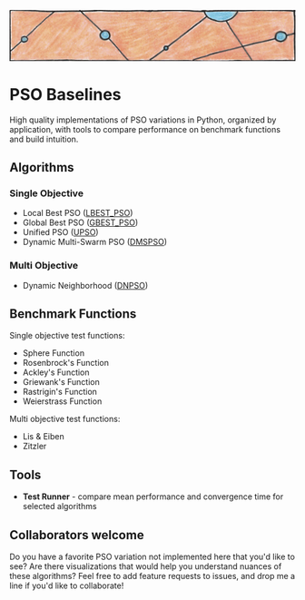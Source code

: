 ![particles](https://github.com/SioKCronin/PSO-baselines/blob/master/common/media/particles.png)

# PSO Baselines

High quality implementations of PSO variations in Python, organized by application, with tools to compare performance on benchmark functions and build intuition. 

## Algorithms
### Single Objective 

* Local Best PSO ([LBEST_PSO](https://github.com/SioKCronin/PSO-baselines/tree/master/pso))
* Global Best PSO ([GBEST_PSO](https://github.com/SioKCronin/PSO-baselines/tree/master/pso))
* Unified PSO ([UPSO](https://github.com/SioKCronin/PSO-baselines/tree/master/upso))
* Dynamic Multi-Swarm PSO ([DMSPSO](https://github.com/SioKCronin/PSO-baselines/tree/master/dmspso))

### Multi Objective

* Dynamic Neighborhood ([DNPSO](https://github.com/SioKCronin/PSO-baselines/tree/master/dnpso))

## Benchmark Functions

Single objective test functions:
* Sphere Function
* Rosenbrock's Function
* Ackley's Function
* Griewank's Function
* Rastrigin's Function
* Weierstrass Function

Multi objective test functions:
* Lis & Eiben
* Zitzler

## Tools

* **Test Runner** - compare mean performance and convergence time for selected algorithms

## Collaborators welcome

Do you have a favorite PSO variation not implemented here that you'd like to see? Are there visualizations that would help you understand nuances of these algorithms? Feel free to add feature requests to issues, and drop me a line if you'd like to collaborate!
